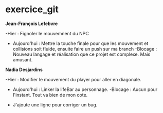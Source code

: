 # exercice_git

**Jean-François Lefebvre**

-Hier : Fignoler le mouvemnent du NPC
- Aujourd'hui : Mettre la touche finale pour que les mouvement et collisions soit fluide, ensuite faire un push sur ma branch
-Blocage : Nouveau langage et réalisation que ce projet est complexe. Mais amusant.

**Nadia Desjardins**

-Hier : Modifier le mouvement du player pour aller en diagonale.
- Aujourd'hui : Linker la lifeBar au personnage.
-Blocage : Aucun pour l'instant. Tout va bien de mon cote.

- J'ajoute une ligne pour corriger un bug.